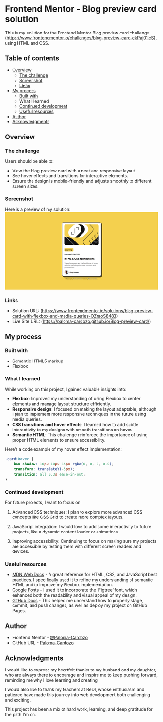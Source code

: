 # Frontend Mentor - Blog preview card solution

This is my solution for the Frontend Mentor Blog preview card challenge (https://www.frontendmentor.io/challenges/blog-preview-card-ckPaj01IcS), using HTML and CSS.

## Table of contents

- [Overview](#overview)
  - [The challenge](#the-challenge)
  - [Screenshot](#screenshot)
  - [Links](#links)
- [My process](#my-process)
  - [Built with](#built-with)
  - [What I learned](#what-i-learned)
  - [Continued development](#continued-development)
  - [Useful resources](#useful-resources)
- [Author](#author)
- [Acknowledgments](#acknowledgments)

## Overview

### The challenge

Users should be able to:

- View the blog preview card with a neat and responsive layout.
- See hover effects and transitions for interactive elements.
- Ensure the design is mobile-friendly and adjusts smoothly to different screen sizes.

### Screenshot

Here is a preview of my solution: ![Blog preview card](MyPreview.png)

### Links

- Solution URL: (https://www.frontendmentor.io/solutions/blog-preview-card-with-flexbox-and-media-queries-OZraoS8483)
- Live Site URL: (https://paloma-cardozo.github.io/Blog-preview-card/)

## My process

### Built with

- Semantic HTML5 markup
- Flexbox

### What I learned

While working on this project, I gained valuable insights into:

- **Flexbox**: Improved my understanding of using Flexbox to center elements and manage layout structure efficiently.
- **Responsive design**: I focused on making the layout adaptable, although I plan to implement more responsive techniques in the future using media queries.
- **CSS transitions and hover effects**: I learned how to add subtle interactivity to my designs with smooth transitions on hover.
- **Semantic HTML**: This challenge reinforced the importance of using proper HTML elements to ensure accessibility.

Here’s a code example of my hover effect implementation:

  ```css
  .card:hover {
      box-shadow: 10px 10px 15px rgba(0, 0, 0, 0.5);
      transform: translateY(-5px);
      transition: all 0.3s ease-in-out;
  }
  ```

### Continued development

For future projects, I want to focus on:

1. Advanced CSS techniques: I plan to explore more advanced CSS concepts like CSS Grid to create more complex layouts.

2. JavaScript integration: I would love to add some interactivity to future projects, like a dynamic content loader or animations.

3. Improving accessibility: Continuing to focus on making sure my projects are accessible by testing them with different screen readers and devices.

### Useful resources

- [MDN Web Docs](https://developer.mozilla.org/en-US/) - A great reference for HTML, CSS, and JavaScript best practices. I specifically used it to refine my understanding of semantic HTML and to improve my Flexbox implementation.
- [Google Fonts](https://fonts.google.com/) - I used it to incorporate the 'Figtree' font, which enhanced both the readability and visual appeal of my design.
- [GitHub Docs](https://docs.github.com/en) - This helped me understand how to properly stage, commit, and push changes, as well as deploy my project on GitHub Pages.

## Author

- Frontend Mentor - [@Paloma-Cardozo](https://www.frontendmentor.io/profile/Paloma-Cardozo)
- GitHub URL - [Paloma-Cardozo](https://github.com/Paloma-Cardozo)

## Acknowledgments

I would like to express my heartfelt thanks to my husband and my daughter, who are always there to encourage and inspire me to keep pushing forward, reminding me why I love learning and creating. 

I would also like to thank my teachers at ReDI, whose enthusiasm and patience have made this journey into web development both challenging and exciting.

This project has been a mix of hard work, learning, and deep gratitude for the path I’m on. 
